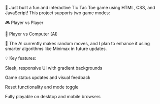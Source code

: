 🚀 Just built a fun and interactive Tic Tac Toe game using HTML, CSS, and JavaScript!
This project supports two game modes:

🎮 Player vs Player

🤖 Player vs Computer (AI)

🧠 The AI currently makes random moves, and I plan to enhance it using smarter algorithms like Minimax in future updates.

💡 Key features:

Sleek, responsive UI with gradient backgrounds

Game status updates and visual feedback

Reset functionality and mode toggle

Fully playable on desktop and mobile browsers
